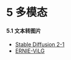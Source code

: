 # 5 多模态

#### 5.1 文本转图片

* [Stable Diffusion 2-1](https://huggingface.co/spaces/stabilityai/stable-diffusion)
* [ERNIE-ViLG](https://huggingface.co/spaces/PaddlePaddle/ERNIE-ViLG)
